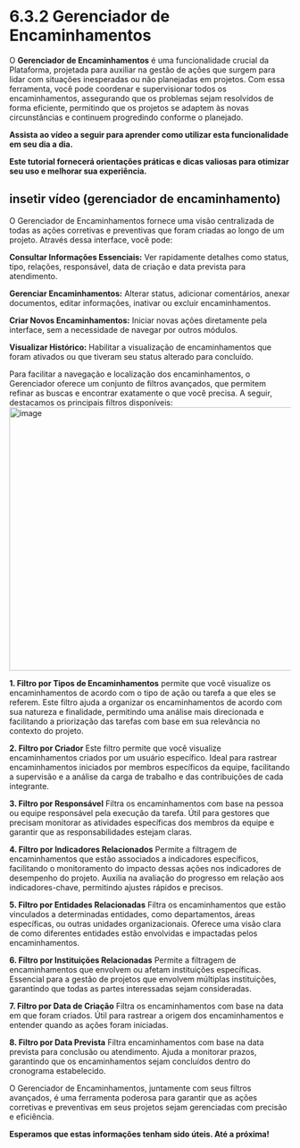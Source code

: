 # 6.3.2 Gerenciador de Encaminhamentos

O **Gerenciador de Encaminhamentos** é uma funcionalidade crucial da Plataforma, projetada para auxiliar na gestão de ações que surgem para lidar com situações inesperadas ou não planejadas em projetos. Com essa ferramenta, você pode coordenar e supervisionar todos os encaminhamentos, assegurando que os problemas sejam resolvidos de forma eficiente, permitindo que os projetos se adaptem às novas circunstâncias e continuem progredindo conforme o planejado.

**Assista ao vídeo a seguir para aprender como utilizar esta funcionalidade em seu dia a dia.** 

**Este tutorial fornecerá orientações práticas e dicas valiosas para otimizar seu uso e melhorar sua experiência.**

## insetir vídeo (gerenciador de encaminhamento)

O Gerenciador de Encaminhamentos fornece uma visão centralizada de todas as ações corretivas e preventivas que foram criadas ao longo de um projeto. Através dessa interface, você pode:

**Consultar Informações Essenciais:** Ver rapidamente detalhes como status, tipo, relações, responsável, data de criação e data prevista para atendimento.

**Gerenciar Encaminhamentos:** Alterar status, adicionar comentários, anexar documentos, editar informações, inativar ou excluir encaminhamentos.

**Criar Novos Encaminhamentos:** Iniciar novas ações diretamente pela interface, sem a necessidade de navegar por outros módulos.

**Visualizar Histórico:** Habilitar a visualização de encaminhamentos que foram ativados ou que tiveram seu status alterado para concluído.

Para facilitar a navegação e localização dos encaminhamentos, o Gerenciador oferece um conjunto de filtros avançados, que permitem refinar as buscas e encontrar exatamente o que você precisa. A seguir, destacamos os principais filtros disponíveis:
<img width="1904" height="471" alt="image" src="https://github.com/user-attachments/assets/7c33a35c-da73-4bab-b637-30440b078467" />

**1. Filtro por Tipos de Encaminhamentos**
permite que você visualize os encaminhamentos de acordo com o tipo de ação ou tarefa a que eles se referem. Este filtro ajuda a organizar os encaminhamentos de acordo com sua natureza e finalidade, permitindo uma análise mais direcionada e facilitando a priorização das tarefas com base em sua relevância no contexto do projeto.

**2. Filtro por Criador**
Este filtro permite que você visualize encaminhamentos criados por um usuário específico. Ideal para rastrear encaminhamentos iniciados por membros específicos da equipe, facilitando a supervisão e a análise da carga de trabalho e das contribuições de cada integrante.

**3. Filtro por Responsável**
Filtra os encaminhamentos com base na pessoa ou equipe responsável pela execução da tarefa. Útil para gestores que precisam monitorar as atividades específicas dos membros da equipe e garantir que as responsabilidades estejam claras.

**4. Filtro por Indicadores Relacionados**
Permite a filtragem de encaminhamentos que estão associados a indicadores específicos, facilitando o monitoramento do impacto dessas ações nos indicadores de desempenho do projeto. Auxilia na avaliação do progresso em relação aos indicadores-chave, permitindo ajustes rápidos e precisos.

**5. Filtro por Entidades Relacionadas**
Filtra os encaminhamentos que estão vinculados a determinadas entidades, como departamentos, áreas específicas, ou outras unidades organizacionais. Oferece uma visão clara de como diferentes entidades estão envolvidas e impactadas pelos encaminhamentos.

**6. Filtro por Instituições Relacionadas**
Permite a filtragem de encaminhamentos que envolvem ou afetam instituições específicas. Essencial para a gestão de projetos que envolvem múltiplas instituições, garantindo que todas as partes interessadas sejam consideradas.

**7. Filtro por Data de Criação**
Filtra os encaminhamentos com base na data em que foram criados. Útil para rastrear a origem dos encaminhamentos e entender quando as ações foram iniciadas.

**8. Filtro por Data Prevista**
Filtra encaminhamentos com base na data prevista para conclusão ou atendimento. Ajuda a monitorar prazos, garantindo que os encaminhamentos sejam concluídos dentro do cronograma estabelecido.

O Gerenciador de Encaminhamentos, juntamente com seus filtros avançados, é uma ferramenta poderosa para garantir que as ações corretivas e preventivas em seus projetos sejam gerenciadas com precisão e eficiência. 

 

**Esperamos que estas informações tenham sido úteis. Até a próxima!**
